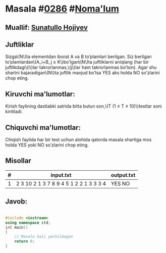 
<h1>Masala #<a href="https://robocontest.uz/tasks/0286">0286</a> #<a href="https://robocontest.uz/tasks?category=1">Noma'lum</a></h1>
<h2> Muallif: <a href="https://robocontest.uz/profile/sunnat">Sunatullo Hojiyev</a></h2>
<h2>Juftliklar</h2>
<p>Sizga\(N\)ta elementdan iborat A va B to’plamlari berilgan. Siz berilgan to’plamlardan\(A_i+B_j ≥ K\)bo’lgan\(N\)ta juftliklarni aniqlang (har bir juftlikdagi\(i\)lar takrorlanmas,\(j\)lar ham takrorlanmas bo’lsin). Agar shu shartni bajaradigan\(N\)ta juftlik mavjud bo’lsa YES aks holda NO so’zlarini chop eting.</p>
<h2>Kiruvchi ma'lumotlar:</h2>
<p>Kirish faylining dastlabki satrida bitta butun son,\(T (1 ≤ T ≤ 10)\)testlar soni kiritiladi.</p>
<h2>Chiquvchi ma'lumotlar:</h2>
<p>Chiqish faylida har bir test uchun alohida qatorda masala shartiga mos holda YES yoki NO so’zlarini chop eting.</p>
<h2>Misollar</h2>
<table>
    <thead>
        <tr>
            <th>#</th>
            <th>input.txt</th>
            <th>output.txt</th>
        </tr>
    </thead>
    <tbody>
            <tr>
                <td>1</td>
                <td>2
3 10
2 1 3
7 8 9
4 5
1 2 2 1
3 3 3 4</td>
                <td>YES
NO</td>
            </tr>
    </tbody>
    </table>
    
<h2>Javob:</h2>

######
```cpp
#include <iostream>
using namespace std;
int main()
{
    // Masala hali yechilmagan
    return 0;
}
```
